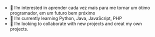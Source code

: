  - 👀 I’m interested in aprender cada vez mais para me tornar um ótimo programador, em um futuro bem próximo
-  🌱 I’m currently learning  Python, Java, JavaScript, PHP
- 💞️ I’m looking to collaborate with new projects and creat my own projects.

<!---
xMORFEUx/xMORFEUx is a ✨ special ✨ repository because its `README.md` (this file) appears on your GitHub profile.
You can click the Preview link to take a look at your changes.
--->
